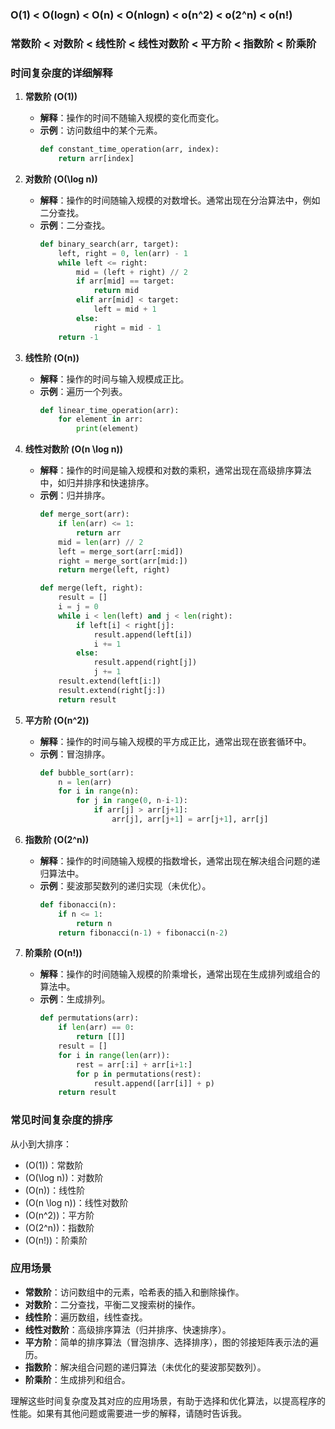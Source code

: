 ### O(1) < O(logn) < O(n) < O(nlogn) < o(n^2) < o(2^n) < o(n!)
### 常数阶 < 对数阶 < 线性阶 < 线性对数阶 < 平方阶 < 指数阶 < 阶乘阶

### 时间复杂度的详细解释

1. **常数阶 \(O(1)\)**
   - **解释**：操作的时间不随输入规模的变化而变化。
   - **示例**：访问数组中的某个元素。
     ```python
     def constant_time_operation(arr, index):
         return arr[index]
     ```

2. **对数阶 \(O(\log n)\)**
   - **解释**：操作的时间随输入规模的对数增长。通常出现在分治算法中，例如二分查找。
   - **示例**：二分查找。
     ```python
     def binary_search(arr, target):
         left, right = 0, len(arr) - 1
         while left <= right:
             mid = (left + right) // 2
             if arr[mid] == target:
                 return mid
             elif arr[mid] < target:
                 left = mid + 1
             else:
                 right = mid - 1
         return -1
     ```

3. **线性阶 \(O(n)\)**
   - **解释**：操作的时间与输入规模成正比。
   - **示例**：遍历一个列表。
     ```python
     def linear_time_operation(arr):
         for element in arr:
             print(element)
     ```

4. **线性对数阶 \(O(n \log n)\)**
   - **解释**：操作的时间是输入规模和对数的乘积，通常出现在高级排序算法中，如归并排序和快速排序。
   - **示例**：归并排序。
     ```python
     def merge_sort(arr):
         if len(arr) <= 1:
             return arr
         mid = len(arr) // 2
         left = merge_sort(arr[:mid])
         right = merge_sort(arr[mid:])
         return merge(left, right)

     def merge(left, right):
         result = []
         i = j = 0
         while i < len(left) and j < len(right):
             if left[i] < right[j]:
                 result.append(left[i])
                 i += 1
             else:
                 result.append(right[j])
                 j += 1
         result.extend(left[i:])
         result.extend(right[j:])
         return result
     ```

5. **平方阶 \(O(n^2)\)**
   - **解释**：操作的时间与输入规模的平方成正比，通常出现在嵌套循环中。
   - **示例**：冒泡排序。
     ```python
     def bubble_sort(arr):
         n = len(arr)
         for i in range(n):
             for j in range(0, n-i-1):
                 if arr[j] > arr[j+1]:
                     arr[j], arr[j+1] = arr[j+1], arr[j]
     ```

6. **指数阶 \(O(2^n)\)**
   - **解释**：操作的时间随输入规模的指数增长，通常出现在解决组合问题的递归算法中。
   - **示例**：斐波那契数列的递归实现（未优化）。
     ```python
     def fibonacci(n):
         if n <= 1:
             return n
         return fibonacci(n-1) + fibonacci(n-2)
     ```

7. **阶乘阶 \(O(n!)\)**
   - **解释**：操作的时间随输入规模的阶乘增长，通常出现在生成排列或组合的算法中。
   - **示例**：生成排列。
     ```python
     def permutations(arr):
         if len(arr) == 0:
             return [[]]
         result = []
         for i in range(len(arr)):
             rest = arr[:i] + arr[i+1:]
             for p in permutations(rest):
                 result.append([arr[i]] + p)
         return result
     ```

### 常见时间复杂度的排序

从小到大排序：
- \(O(1)\)：常数阶
- \(O(\log n)\)：对数阶
- \(O(n)\)：线性阶
- \(O(n \log n)\)：线性对数阶
- \(O(n^2)\)：平方阶
- \(O(2^n)\)：指数阶
- \(O(n!)\)：阶乘阶

### 应用场景

- **常数阶**：访问数组中的元素，哈希表的插入和删除操作。
- **对数阶**：二分查找，平衡二叉搜索树的操作。
- **线性阶**：遍历数组，线性查找。
- **线性对数阶**：高级排序算法（归并排序、快速排序）。
- **平方阶**：简单的排序算法（冒泡排序、选择排序），图的邻接矩阵表示法的遍历。
- **指数阶**：解决组合问题的递归算法（未优化的斐波那契数列）。
- **阶乘阶**：生成排列和组合。

理解这些时间复杂度及其对应的应用场景，有助于选择和优化算法，以提高程序的性能。如果有其他问题或需要进一步的解释，请随时告诉我。
